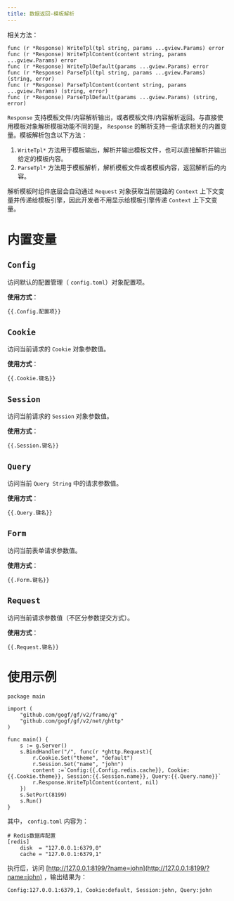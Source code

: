 ```yaml
---
title: 数据返回-模板解析
---
```


相关方法：

```
func (r *Response) WriteTpl(tpl string, params ...gview.Params) error
func (r *Response) WriteTplContent(content string, params ...gview.Params) error
func (r *Response) WriteTplDefault(params ...gview.Params) error
func (r *Response) ParseTpl(tpl string, params ...gview.Params) (string, error)
func (r *Response) ParseTplContent(content string, params ...gview.Params) (string, error)
func (r *Response) ParseTplDefault(params ...gview.Params) (string, error)
```

`Response` 支持模板文件/内容解析输出，或者模板文件/内容解析返回。与直接使用模板对象解析模板功能不同的是， `Response` 的解析支持一些请求相关的内置变量。模板解析包含以下方法：

1. `WriteTpl*` 方法用于模板输出，解析并输出模板文件，也可以直接解析并输出给定的模板内容。
2. `ParseTpl*` 方法用于模板解析，解析模板文件或者模板内容，返回解析后的内容。

解析模板时组件底层会自动通过 `Request` 对象获取当前链路的 `Context` 上下文变量并传递给模板引擎，因此开发者不用显示给模板引擎传递 `Context` 上下文变量。

# 内置变量

## `Config`

访问默认的配置管理（ `config.toml`）对象配置项。

**使用方式**：

```
{{.Config.配置项}}
```

## `Cookie`

访问当前请求的 `Cookie` 对象参数值。

**使用方式**：

```
{{.Cookie.键名}}
```

## `Session`

访问当前请求的 `Session` 对象参数值。

**使用方式**：

```
{{.Session.键名}}
```

## `Query`

访问当前 `Query String` 中的请求参数值。

**使用方式**：

```
{{.Query.键名}}
```

## `Form`

访问当前表单请求参数值。

**使用方式**：

```
{{.Form.键名}}
```

## `Request`

访问当前请求参数值（不区分参数提交方式）。

**使用方式**：

```
{{.Request.键名}}
```

# 使用示例

```
package main

import (
    "github.com/gogf/gf/v2/frame/g"
    "github.com/gogf/gf/v2/net/ghttp"
)

func main() {
    s := g.Server()
    s.BindHandler("/", func(r *ghttp.Request){
        r.Cookie.Set("theme", "default")
        r.Session.Set("name", "john")
        content :=`Config:{{.Config.redis.cache}}, Cookie:{{.Cookie.theme}}, Session:{{.Session.name}}, Query:{{.Query.name}}`
        r.Response.WriteTplContent(content, nil)
    })
    s.SetPort(8199)
    s.Run()
}
```

其中， `config.toml` 内容为：

```
# Redis数据库配置
[redis]
    disk  = "127.0.0.1:6379,0"
    cache = "127.0.0.1:6379,1"
```

执行后，访问 [http://127.0.0.1:8199/?name=john](http://127.0.0.1:8199/?name=john) ，输出结果为：

```
Config:127.0.0.1:6379,1, Cookie:default, Session:john, Query:john
```